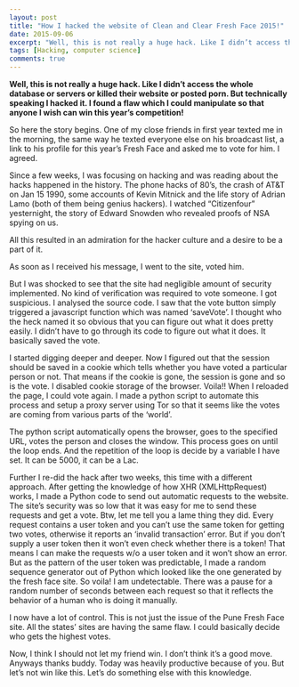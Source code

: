 ```yaml
---
layout: post
title: "How I hacked the website of Clean and Clear Fresh Face 2015!"
date: 2015-09-06
excerpt: "Well, this is not really a huge hack. Like I didn’t access the whole database or servers or killed their website or posted porn. But technically speaking I hacked it. I found a flaw which I could manipulate so that anyone I wish can win this year’s competition!"
tags: [Hacking, computer science]
comments: true
---
```


**Well, this is not really a huge hack. Like I didn’t access the whole database or servers or killed their website or posted porn. But technically speaking I hacked it. I found a flaw which I could manipulate so that anyone I wish can win this year’s competition!**

So here the story begins. One of my close friends in first year texted me in the morning, the same way he texted everyone else on his broadcast list, a link to his profile for this year’s Fresh Face and asked me to vote for him. I agreed.

Since a few weeks, I was focusing on hacking and was reading about the hacks happened in the history. The phone hacks of 80’s, the crash of AT&T on Jan 15 1990, some accounts of Kevin Mitnick and the life story of Adrian Lamo (both of them being genius hackers). I watched “Citizenfour” yesternight, the story of Edward Snowden who revealed proofs of NSA spying on us.

All this resulted in an admiration for the hacker culture and a desire to be a part of it.

As soon as I received his message, I went to the site, voted him.

But I was shocked to see that the site had negligible amount of security implemented. No kind of verification was required to vote someone. I got suspicious. I analysed the source code. I saw that the vote button simply triggered a javascript function which was named ‘saveVote’. I thought who the heck named it so obvious that you can figure out what it does pretty easily. I didn’t have to go through its code to figure out what it does. It basically saved the vote.

I started digging deeper and deeper. Now I figured out that the session should be saved in a cookie which tells whether you have voted a particular person or not. That means if the cookie is gone, the session is gone and so is the vote. I disabled cookie storage of the browser. Voila!! When I reloaded the page, I could vote again. I made a python script to automate this process and setup a proxy server using Tor so that it seems like the votes are coming from various parts of the ‘world’.

The python script automatically opens the browser, goes to the specified URL, votes the person and closes the window. This process goes on until the loop ends. And the repetition of the loop is decide by a variable I have set. It can be 5000, it can be a Lac.

Further I re-did the hack after two weeks, this time with a different approach. After getting the knowledge of how XHR (XMLHttpRequest) works, I made a Python code to send out automatic requests to the website. The site’s security was so low that it was easy for me to send these requests and get a vote. Btw, let me tell you a lame thing they did. Every request contains a user token and you can’t use the same token for getting two votes, otherwise it reports an ‘invalid transaction’ error. But if you don’t supply a user token then it won’t even check whether there is a token! That means I can make the requests w/o a user token and it won’t show an error. But as the pattern of the user token was predictable, I made a random sequence generator out of Python which looked like the one generated by the fresh face site. So voila! I am undetectable. There was a pause for a random number of seconds between each request so that it reflects the behavior of a human who is doing it manually.

I now have a lot of control. This is not just the issue of the Pune Fresh Face site. All the states’ sites are having the same flaw. I could basically decide who gets the highest votes.

Now, I think I should not let my friend win. I don’t think it’s a good move. Anyways thanks buddy. Today was heavily productive because of you. But let’s not win like this. Let’s do something else with this knowledge.